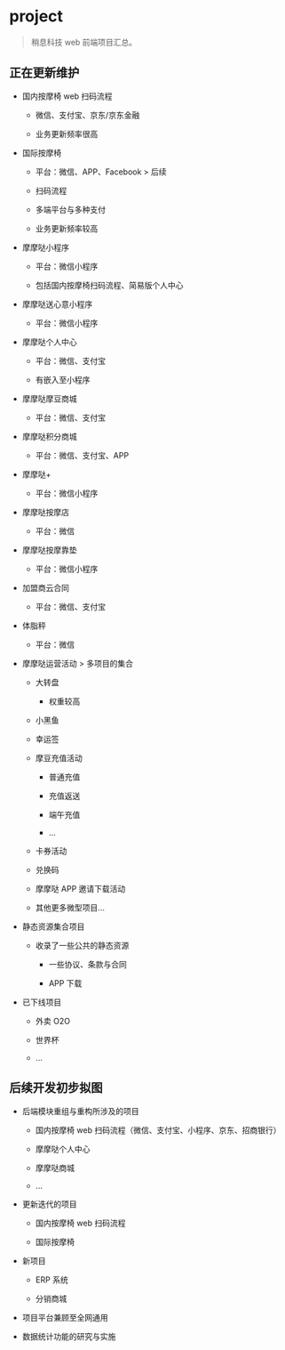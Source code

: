 # project

> 稍息科技 web 前端项目汇总。

## 正在更新维护

+ 国内按摩椅 web 扫码流程

  + 微信、支付宝、京东/京东金融

  + 业务更新频率很高

+ 国际按摩椅

  + 平台：微信、APP、Facebook > 后续

  + 扫码流程

  + 多端平台与多种支付

  + 业务更新频率较高

+ 摩摩哒小程序

  + 平台：微信小程序

  + 包括国内按摩椅扫码流程、简易版个人中心

+ 摩摩哒送心意小程序

  + 平台：微信小程序

+ 摩摩哒个人中心

  + 平台：微信、支付宝

  + 有嵌入至小程序

+ 摩摩哒摩豆商城

  + 平台：微信、支付宝

+ 摩摩哒积分商城

  + 平台：微信、支付宝、APP

+ 摩摩哒+

  + 平台：微信小程序

+ 摩摩哒按摩店

  + 平台：微信

+ 摩摩哒按摩靠垫

  + 平台：微信小程序

+ 加盟商云合同

  + 平台：微信、支付宝

+ 体脂秤

  + 平台：微信

+ 摩摩哒运营活动 > 多项目的集合

  + 大转盘

    + 权重较高

  + 小黑鱼

  + 幸运签

  + 摩豆充值活动

    + 普通充值

    + 充值返送

    + 端午充值

    + ...

  + 卡券活动

  + 兑换码

  + 摩摩哒 APP 邀请下载活动

  + 其他更多微型项目...

+ 静态资源集合项目

  + 收录了一些公共的静态资源

    + 一些协议、条款与合同

    + APP 下载

+ 已下线项目

  + 外卖 O2O

  + 世界杯

  + ...

## 后续开发初步拟图

+ 后端模块重组与重构所涉及的项目

  + 国内按摩椅 web 扫码流程（微信、支付宝、小程序、京东、招商银行）

  + 摩摩哒个人中心

  + 摩摩哒商城

  + ...

+ 更新迭代的项目

  + 国内按摩椅 web 扫码流程

  + 国际按摩椅

+ 新项目

  + ERP 系统

  + 分销商城

+ 项目平台兼顾至全网通用

+ 数据统计功能的研究与实施
